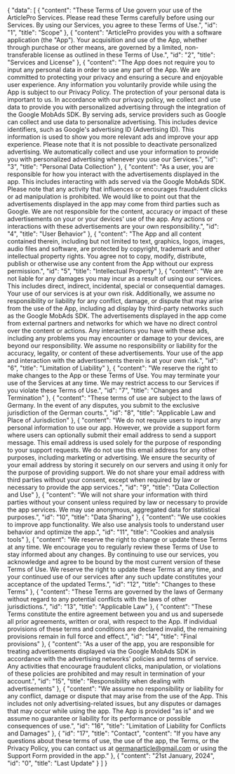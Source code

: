 {
    "data": [
        {
            "content": "These Terms of Use govern your use of the ArticlePro Services. Please read these Terms carefully before using our Services. By using our Services, you agree to these Terms of Use.",
            "id": "1",
            "title": "Scope"
        },
        {
            "content": "ArticlePro provides you with a software application (the \"App\"). Your acquisition and use of the App, whether through purchase or other means, are governed by a limited, non-transferable license as outlined in these Terms of Use.",
            "id": "2",
            "title": "Services and License"
        },
        {
            "content": "The App does not require you to input any personal data in order to use any part of the App. We are committed to protecting your privacy and ensuring a secure and enjoyable user experience. Any information you voluntarily provide while using the App is subject to our Privacy Policy. The protection of your personal data is important to us. In accordance with our privacy policy, we collect and use data to provide you with personalized advertising through the integration of the Google MobAds SDK. By serving ads, service providers such as Google can collect and use data to personalize advertising. This includes device identifiers, such as Google's advertising ID (Advertising ID). This information is used to show you more relevant ads and improve your app experience. Please note that it is not possible to deactivate personalized advertising. We automatically collect and use your information to provide you with personalized advertising whenever you use our Services.",
            "id": "3",
            "title": "Personal Data Collection"
        },
        {
            "content": "As a user, you are responsible for how you interact with the advertisements displayed in the app. This includes interacting with ads served via the Google MobAds SDK. Please note that any activity that influences or encourages fraudulent clicks or ad manipulation is prohibited. We would like to point out that the advertisements displayed in the app may come from third parties such as Google. We are not responsible for the content, accuracy or impact of these advertisements on your or your devices' use of the app. Any actions or interactions with these advertisements are your own responsibility.",
            "id": "4",
            "title": "User Behavior"
        },
        {
            "content": "The App and all content contained therein, including but not limited to text, graphics, logos, images, audio files and software, are protected by copyright, trademark and other intellectual property rights. You agree not to copy, modify, distribute, publish or otherwise use any content from the App without our express permission.",
            "id": "5",
            "title": "Intellectual Property"
        },
        {
            "content": "We are not liable for any damages you may incur as a result of using our services. This includes direct, indirect, incidental, special or consequential damages. Your use of our services is at your own risk. Additionally, we assume no responsibility or liability for any conflict, damage, or dispute that may arise from the use of the App, including ad display by third-party networks such as the Google MobAds SDK. The advertisements displayed in the app come from external partners and networks for which we have no direct control over the content or actions. Any interactions you have with these ads, including any problems you may encounter or damage to your devices, are beyond our responsibility. We assume no responsibility or liability for the accuracy, legality, or content of these advertisements. Your use of the app and interaction with the advertisements therein is at your own risk.",
            "id": "6",
            "title": "Limitation of Liability"
        },
        {
            "content": "We reserve the right to make changes to the App or these Terms of Use. You may terminate your use of the Services at any time. We may restrict access to our Services if you violate these Terms of Use.",
            "id": "7",
            "title": "Changes and Termination"
        },
        {
            "content": "These terms of use are subject to the laws of Germany. In the event of any disputes, you submit to the exclusive jurisdiction of the German courts.",
            "id": "8",
            "title": "Applicable Law and Place of Jurisdiction"
        },
        {
            "content": "We do not require users to input any personal information to use our app. However, we provide a support form where users can optionally submit their email address to send a support message. This email address is used solely for the purpose of responding to your support requests. We do not use this email address for any other purposes, including marketing or advertising. We ensure the security of your email address by storing it securely on our servers and using it only for the purpose of providing support. We do not share your email address with third parties without your consent, except when required by law or necessary to provide the app services.",
            "id": "9",
            "title": "Data Collection and Use"
        },
        {
            "content": "We will not share your information with third parties without your consent unless required by law or necessary to provide the app services. We may use anonymous, aggregated data for statistical purposes.",
            "id": "10",
            "title": "Data Sharing"
        },
        {
            "content": "We use cookies to improve app functionality. We also use analysis tools to understand user behavior and optimize the app.",
            "id": "11",
            "title": "Cookies and analysis tools"
        },
        {
            "content": "We reserve the right to change or update these Terms at any time. We encourage you to regularly review these Terms of Use to stay informed about any changes. By continuing to use our services, you acknowledge and agree to be bound by the most current version of these Terms of Use. We reserve the right to update these Terms at any time, and your continued use of our services after any such update constitutes your acceptance of the updated Terms.",
            "id": "12",
            "title": "Changes to these Terms"
        },
        {
            "content": "These Terms are governed by the laws of Germany without regard to any potential conflicts with the laws of other jurisdictions.",
            "id": "13",
            "title": "Applicable Law"
        },
        {
            "content": "These Terms constitute the entire agreement between you and us and supersede all prior agreements, written or oral, with respect to the App. If individual provisions of these terms and conditions are declared invalid, the remaining provisions remain in full force and effect.",
            "id": "14",
            "title": "Final provisions"
        },
        {
            "content": "As a user of the app, you are responsible for treating advertisements displayed via the Google MobAds SDK in accordance with the advertising networks' policies and terms of service. Any activities that encourage fraudulent clicks, manipulation, or violations of these policies are prohibited and may result in termination of your account.",
            "id": "15",
            "title": "Responsibility when dealing with advertisements"
        },
        {
            "content": "We assume no responsibility or liability for any conflict, damage or dispute that may arise from the use of the App. This includes not only advertising-related issues, but any disputes or damages that may occur while using the app. The App is provided \"as is\" and we assume no guarantee or liability for its performance or possible consequences of use.",
            "id": "16",
            "title": "Limitation of Liability for Conflicts and Damages"
        },
        {
            "id": "17",
            "title": "Contact",
            "content": "If you have any questions about these terms of use, the use of the app, the Terms, or the Privacy Policy, you can contact us at germanarticle@gmail.com or using the Support Form provided in the app."
        },
        {
            "content": "21st January, 2024",
            "id": "0",
            "title": "Last Update"
        }
    ]
}
